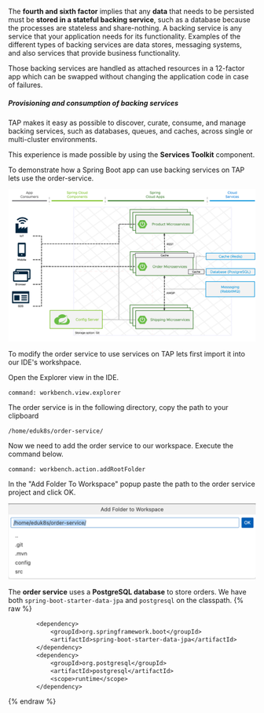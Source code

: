 The **fourth and sixth factor** implies that any **data** that needs to be persisted must be **stored in a stateful backing service**, such as a database because the processes are stateless and share-nothing.
A backing service is any service that your application needs for its functionality. Examples of the different types of backing services are data stores, messaging systems, and also services that provide business functionality.

Those backing services are handled as attached resources in a 12-factor app which can be swapped without changing the application code in case of failures.

##### Provisioning and consumption of backing services

TAP makes it easy as possible to discover, curate, consume, and manage backing services, such as databases, queues, and caches, across single or multi-cluster environments. 

This experience is made possible by using the **Services Toolkit** component. 

To demonstrate how a Spring Boot app can use backing services on TAP lets use the order-service.

![Order Microservice](../images/microservice-architecture-cache.png)

To modify the order service to use services on TAP lets first import it into our IDE's workshpace.

Open the Explorer view in the IDE.

```editor:execute-command
command: workbench.view.explorer
```
The order service is in the following directory, copy the path to your clipboard

```copy
/home/eduk8s/order-service/
```

Now we need to add the order service to our workspace.  Execute the command below.

```editor:execute-command
command: workbench.action.addRootFolder
```

In the "Add Folder To Workspace" popup paste the path to the order service project and click OK.

![](../images/add-order-service-to-workspace.png)


The **order service** uses a **PostgreSQL database** to store orders.  We have both `spring-boot-starter-data-jpa` and `postgresql` on the classpath.
{% raw %}
```
		<dependency>
			<groupId>org.springframework.boot</groupId>
			<artifactId>spring-boot-starter-data-jpa</artifactId>
		</dependency>
		<dependency>
			<groupId>org.postgresql</groupId>
			<artifactId>postgresql</artifactId>
			<scope>runtime</scope>
		</dependency>
```
{% endraw %}
